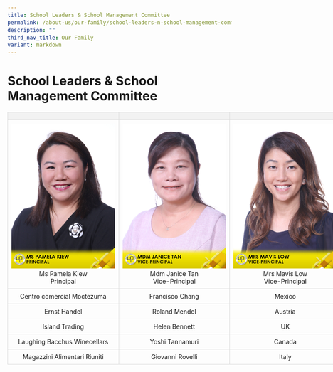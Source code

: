 ```yaml
---
title: School Leaders & School Management Committee
permalink: /about-us/our-family/school-leaders-n-school-management-committee/
description: ""
third_nav_title: Our Family
variant: markdown
---
```

# School Leaders &amp; School Management Committee

<style>
table {
  border-collapse: collapse;
  width: 750px;
}

td, th {
  border: 1px solid #dddddd;
  text-align: left;
  padding: 8px;
}
	
th {
      width: 25%;
      background-color: #f2f2f2;
	text-align: center !important;
}

td { 
			text-align: center !important;  
			width: 25%;
		}
</style>



<table>
  <tbody><tr>
    <th></th>
    <th></th>
    <th></th>
  </tr>
  <tr>
    <td><img src="/images/About%20us/Leaders%20&amp;%20Management%20Committee/MsPamelaKiew.jpg"> Ms Pamela Kiew<br>Principal</td>
        <td><img src="/images/About%20us/Leaders%20&amp;%20Management%20Committee/MdmJaniceTan.jpg"> Mdm Janice Tan<br>Vice-Principal </td>
        <td><img src="/images/About%20us/Leaders%20&amp;%20Management%20Committee/MrsMavisLow.jpg">Mrs Mavis Low<br>Vice-Principal</td>

  </tr>
  <tr>
    <td>Centro comercial Moctezuma</td>
    <td>Francisco Chang</td>
    <td>Mexico</td>
  </tr>
  <tr>
    <td>Ernst Handel</td>
    <td>Roland Mendel</td>
    <td>Austria</td>
  </tr>
  <tr>
    <td>Island Trading</td>
    <td>Helen Bennett</td>
    <td>UK</td>
  </tr>
  <tr>
    <td>Laughing Bacchus Winecellars</td>
    <td>Yoshi Tannamuri</td>
    <td>Canada</td>
  </tr>
  <tr>
    <td>Magazzini Alimentari Riuniti</td>
    <td>Giovanni Rovelli</td>
    <td>Italy</td>
  </tr>
</tbody></table>
